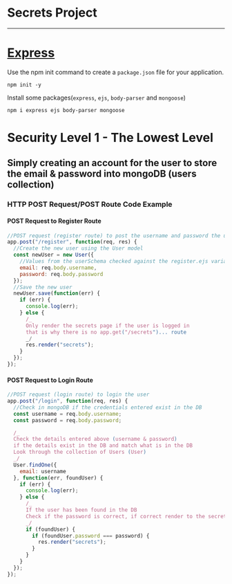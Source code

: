 # Secrets Project

* * *

# [Express](https://expressjs.com/en/starter/installing.html)

Use the npm init command to create a `package.json` file for your application.

```express
npm init -y
```

Install some packages(`express`, `ejs`, `body-parser` and `mongoose`)

```express
npm i express ejs body-parser mongoose
```

# Security Level 1 - The Lowest Level

## Simply creating an account for the user to store the email & password into mongoDB (users collection)

### HTTP POST Request/POST Route Code Example

#### POST Request to Register Route

```js
//POST request (register route) to post the username and password the user enter when registering
app.post("/register", function(req, res) {
  //Create the new user using the User model
  const newUser = new User({
    //Values from the userSchema checked against the register.ejs variables
    email: req.body.username,
    password: req.body.password
  });
  //Save the new user
  newUser.save(function(err) {
    if (err) {
      console.log(err);
    } else {
      /_
      Only render the secrets page if the user is logged in
      that is why there is no app.get("/secrets")... route
      _/
      res.render("secrets");
    }
  });
});
```

#### POST Request to Login Route

```js
//POST request (login route) to login the user
app.post("/login", function(req, res) {
  //Check in mongoDB if the credentials entered exist in the DB
  const username = req.body.username;
  const password = req.body.password;

  /_
  Check the details entered above (username & password)
  if the details exist in the DB and match what is in the DB
  Look through the collection of Users (User)
  _/
  User.findOne({
    email: username
  }, function(err, foundUser) {
    if (err) {
      console.log(err);
    } else {
      /_
      If the user has been found in the DB
      Check if the password is correct, if correct render to the secrets page
      _/
      if (foundUser) {
        if (foundUser.password === password) {
          res.render("secrets");
        }
      }
    }
  });
});
```
